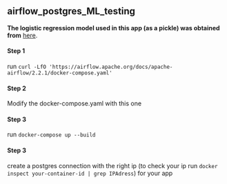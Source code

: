 ## airflow_postgres_ML_testing


**The logistic regression model used in this app (as a pickle) was obtained from** [here](https://www.kaggle.com/startupsci/titanic-data-science-solutions).

#### Step 1
run ```curl -LfO 'https://airflow.apache.org/docs/apache-airflow/2.2.1/docker-compose.yaml'```

#### Step 2
Modify the docker-compose.yaml with this one 


#### Step 3
run ```docker-compose up --build```


#### Step 3
create a postgres connection with the right ip (to check your ip run ```docker inspect your-container-id | grep IPAdress```) for your app


